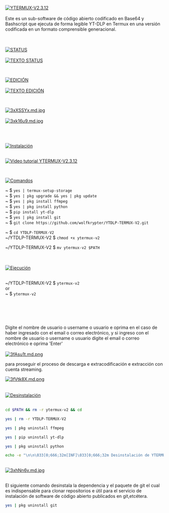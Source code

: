 <a href="https://freeimage.host/i/3naCeBS"><img src="https://iili.io/3naCeBS.md.jpg" alt="YTERMUX-V2.3.12" border="0" align="center"></a>
<br/>
<br/>
Este es un sub-software de código abierto codificado en Base64 y Bashscript que ejecuta de forma legible YT-DLP en Termux en una versión codificada en un formato comprensible generacional.</p>
<br/>
<br/>
<a href="https://freeimage.host/i/3xX7YFf"><img src="https://iili.io/3xX7YFf.md.jpg" alt="STATUS" border="0"></a>
<br/>
<br/>
<a href="https://freeimage.host/i/3xwNE9p"><img src="https://iili.io/3xwNE9p.md.jpg" alt="TEXTO STATUS" border="0"></a>


<br/>

<a href="https://freeimage.host/i/3xXEPLB"><img src="https://iili.io/3xXEPLB.md.jpg" alt="EDICIÓN" border="0"></a>
<br/>
<br/>
<a href="https://freeimage.host/i/3xwDmaR"><img src="https://iili.io/3xwDmaR.md.jpg" alt="TEXTO EDICIÓN" border="0"></a>

<br/>

<a href="https://freeimage.host/i/3xXSSYx"><img src="https://iili.io/3xXSSYx.md.jpg" alt="3xXSSYx.md.jpg" border="0"></a>
<br/>
<br/>
<a href="https://freeimage.host/i/3xk16u9"><img src="https://iili.io/3xk16u9.md.jpg" alt="3xk16u9.md.jpg" border="0"></a>


<br/>
<br/>

<a href="https://freeimage.host/i/3nnxAOu"><img src="https://iili.io/3nnxAOu.md.jpg" alt="Instalación" border="0"></a>
<br/>
<br/>

[![Video tutorial YTERMUX-V2.3.12](https://iili.io/3nERkdJ.md.jpg)](https://www.youtube.com/watch?v=0c-UVrny8pI)
<br/>


<br/>

<a href="https://freeimage.host/i/3n0jrap"><img src="https://iili.io/3n0jrap.md.jpg" alt="Comandos" border="0"></a>


~ $ ``` yes | termux-setup-storage ```
<br />
~ $ ``` yes | pkg upgrade && yes | pkg update ```
<br />
~ $ ``` yes | pkg install ffmpeg ```
<br />
~ $ ``` yes | pkg install python ```
<br />
~ $ ``` pip install yt-dlp ```
<br />
~ $ ``` yes | pkg install git ```
<br />
~ $ ``` git clone https://github.com/wolfkrypter/YTDLP-TERMUX-V2.git ```
<br />

~ $ ``` cd YTDLP-TERMUX-V2 ```
<br />
~/YTDLP-TERMUX-V2 $ ``` chmod +x ytermux-v2 ```
<br />

~/YTDLP-TERMUX-V2 $ ``` mv ytermux-v2 $PATH ```

<br />





<br />
<a href="https://freeimage.host/i/3nxOEPa"><img src="https://iili.io/3nxOEPa.md.jpg" alt="Ejecución" border="0"></a>

<br />
<br />


~/YTDLP-TERMUX-V2 $ ``` ytermux-v2 ```
<br/>
or
<br/>
~ $ ``` ytermux-v2 ```
<br/>



<a href="https://freeimage.host/i/3qZdWRj"><img src="https://iili.io/3qZdWRj.md.png" alt="" border="0"></a>

<a href="https://freeimage.host/i/3KiBPbS"><img src="https://iili.io/3KiBPbS.md.png" alt="" border="0"></a>

<br/>
<a href="https://freeimage.host/i/3nxWh91"><img src="https://iili.io/3nxWh91.md.jpg" alt="" border="0"></a>
<br/>
<br/>

Digite el nombre de usuario o username o usuario e oprima en el caso de haber ingresado con el email o correo electrónico, y si ingreso con el nombre de usuario o username o usuario digite el email o correo electrónico e oprima 'Enter'
<br/>
<br/>
<a href="https://freeimage.host/i/3fAsu1t"><img src="https://iili.io/3fAsu1t.md.png" alt="3fAsu1t.md.png" border="0"></a>

<p>para proseguir el proceso de descarga e extracodificación e extracción con cuenta streaming.</p>
<a href="https://freeimage.host/i/3fVtk8X"><img src="https://iili.io/3fVtk8X.md.png" alt="3fVtk8X.md.png" border="0"></a>


<br/>
<br/>

<br/>
<a href="https://freeimage.host/i/3nnIUoG"><img src="https://iili.io/3nnIUoG.md.jpg" alt="Desinstalación" border="0"></a>

<br/>
<br/>

```bash
cd $PATH && rm -r ytermux-v2 && cd
```

```bash
yes | rm -r YTDLP-TERMUX-V2
```



```bash
yes | pkg uninstall ffmpeg
```


```bash
yes | pip uninstall yt-dlp
```

```bash
yes | pkg uninstall python
```

```bash
echo -e "\n\n\033[0;666;32m[INF]\033[0;666;32m Desinstalación de YTERMUX-V2.3.12 completada.\n\n"
```



<br/>
<a href="https://freeimage.host/i/3xhNn6v"><img src="https://iili.io/3xhNn6v.md.jpg" alt="3xhNn6v.md.jpg" border="0"></a>
<br/>
<br/>
<p>El siguiente comando desinstala la dependencia y el paquete de git el cual es indispensable para clonar repositorios e útil para el servicio de instalación de software de código abierto publicados en git,etcétera.</p>

```bash
yes | pkg uninstall git
```
